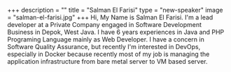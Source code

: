 +++
description = ""
title = "Salman El Farisi"
type = "new-speaker"
image = "salman-el-farisi.jpg"
+++
Hi, My Name is Salman El Farisi. I'm a lead developer at a Private Company engaged in Software Development Business in Depok, West Java. I have 6 years experiences in Java and PHP Programing Language mainly as Web Developer. I have a concern in Software Quality Assurance, but recently I'm interested in DevOps, especially in Docker because recently most of my job is managing the application infrastructure from bare metal server to VM based server.